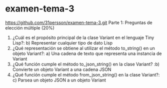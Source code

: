 # examen-tema-3
https://github.com/31persson/examen-tema-3.git
Parte 1: Preguntas de elección múltiple (20%)
 1. ¿Cuál es el propósito principal de la clase Variant en el lenguaje Tiny Lisp?: b) Representar cualquier tipo de dato Lisp
 2. ¿Qué representación se obtiene al utilizar el método to_string() en un objeto Variant?: a) Una cadena de texto que representa una instancia de Variant
 3. ¿Qué función cumple el método to_json_string() en la clase Variant? :b) Convierte un objeto Variant a una cadena JSON
 4. ¿Qué función cumple el método from_json_string() en la clase Variant?: c) Parsea un objeto JSON a un objeto Variant 
